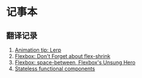 # 记事本

## 翻译记录

1. [Animation tip: Lerp](https://github.com/xiao-T/note/issues/2)
2. [Flexbox: Don't Forget about flex-shrink](https://github.com/xiao-T/note/issues/3)
3. [Flexbox: space-between, Flexbox's Unsung Hero](https://github.com/xiao-T/note/issues/4)
4. [Stateless functional components](https://github.com/xiao-T/note/issues/5)
